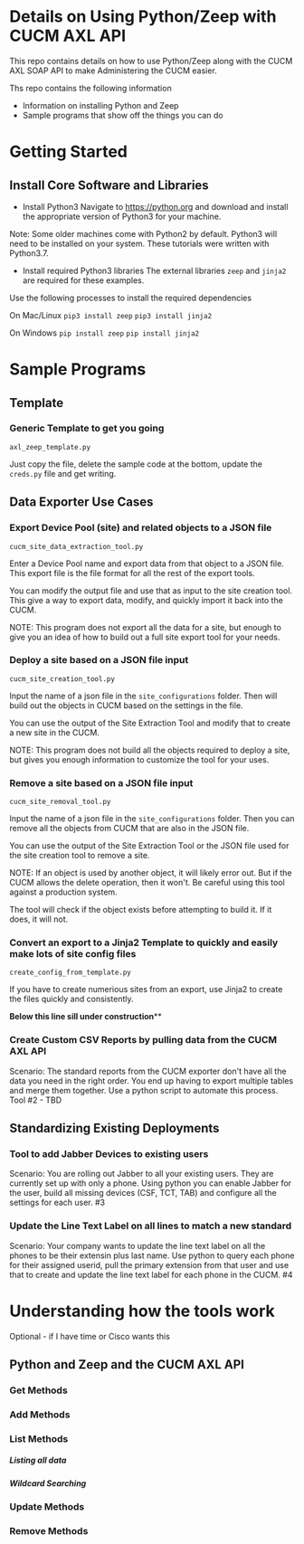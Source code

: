 # Details on Using Python/Zeep with CUCM AXL API
This repo contains details on how to use Python/Zeep along
with the CUCM AXL SOAP API to make Administering the CUCM easier.

Ths repo contains the following information
- Information on installing Python and Zeep
- Sample programs that show off the things you can do


# Getting Started

## Install Core Software and Libraries
- Install Python3
Navigate to https://python.org and download and install the appropriate version of 
Python3 for your machine.

Note: Some older machines come with Python2 by default.  Python3 will need to be installed
on your system.  These tutorials were written with Python3.7.

- Install required Python3 libraries
The external libraries `zeep` and `jinja2` are required for these examples.

Use the following processes to install the required dependencies

On Mac/Linux
    `pip3 install zeep`
    `pip3 install jinja2`

On Windows
    `pip install zeep`
    `pip install jinja2`

# Sample Programs
## Template
### Generic Template to get you going
`axl_zeep_template.py`

Just copy the file, delete the sample code at the bottom, update the `creds.py` file and get writing.


## Data Exporter Use Cases
### Export Device Pool (site) and related objects to a JSON file
`cucm_site_data_extraction_tool.py`

Enter a Device Pool name and export data from that object to a JSON file.  This export file is the file format
for all the rest of the export tools.

You can modify the output file and use that as input to the site creation tool.  
This give a way to export data, modify, and quickly import it back into the CUCM.

NOTE: This program does not export all the data for a site, but enough to give you an idea of how to build out a
full site export tool for your needs.


### Deploy a site based on a JSON file input
`cucm_site_creation_tool.py`

Input the name of a json file in the `site_configurations` folder.  Then will build out the objects
in CUCM based on the settings in the file.

You can use the output of the Site Extraction Tool and modify that to create a new site in the CUCM.

NOTE: This program does not build all the objects required to deploy a site, but gives you enough information
to customize the tool for your uses.


### Remove a site based on a JSON file input
`cucm_site_removal_tool.py`

Input the name of a json file in the `site_configurations` folder.  Then you can remove all the objects
from CUCM that are also in the JSON file.

You can use the output of the Site Extraction Tool or the JSON file used for the site creation tool to remove a site.

NOTE: If an object is used by another object, it will likely error out.  But if the CUCM allows the 
delete operation, then it won't.  Be careful using this tool against a production system.

The tool will check if the object exists before attempting to build it.  If it does, it will not.


### Convert an export to a Jinja2 Template to quickly and easily make lots of site config files
`create_config_from_template.py`

If you have to create numerious sites from an export, use Jinja2 to create the files quickly and
consistently.



**************Below this line sill under construction****************

### Create Custom CSV Reports by pulling data from the CUCM AXL API
Scenario: The standard reports from the CUCM exporter don't have all the data you need in the right order.  You end up having to export multiple tables and merge them together.  Use a python script to automate this process.
Tool #2 - TBD


## Standardizing Existing Deployments
### Tool to add Jabber Devices to existing users
Scenario: You are rolling out Jabber to all your existing users.  They are currently set up with only a phone.  Using python you can enable Jabber for the user, build all missing devices (CSF, TCT, TAB) and configure all the settings for each user.
#3

### Update the Line Text Label on all lines to match a new standard
Scenario: Your company wants to update the line text label on all the phones to be their extensin plus last name.  Use python to query each phone for their assigned userid, pull the primary extension from that user and use that to create and update the line text label for each phone in the CUCM.
#4




# Understanding how the tools work
Optional - if I have time or Cisco wants this

## Python and Zeep and the CUCM AXL API

### Get Methods

### Add Methods

### List Methods
##### Listing all data
##### Wildcard Searching

### Update Methods

### Remove Methods
